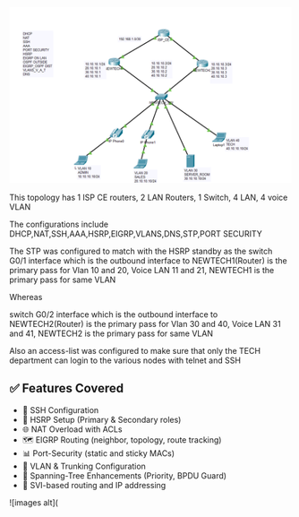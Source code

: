 ![image alt](https://github.com/GOODNEWS221/cisconetworkproject/blob/84fe435a8432bc0a0dac822d7afb99b549327c9d/NEWTECH_ENT/NEWTECH_PNG.png)

This topology has 1 ISP CE routers, 2 LAN Routers, 1 Switch, 4 LAN, 4 voice VLAN

The configurations include DHCP,NAT,SSH,AAA,HSRP,EIGRP,VLANS,DNS,STP,PORT SECURITY

The STP was configured to match with the HSRP standby as the switch G0/1 interface which is the outbound interface to NEWTECH1(Router) is the primary pass for Vlan 10 and 20, Voice LAN 11 and 21, NEWTECH1 is the primary pass for same VLAN

Whereas 

switch G0/2 interface which is the outbound interface to NEWTECH2(Router) is the primary pass for Vlan 30 and 40, Voice LAN 31 and 41, NEWTECH2 is the primary pass for same VLAN

Also an access-list was configured to make sure that only the TECH department can login to the various nodes with telnet and SSH

## ✅ Features Covered

- 🔐 SSH Configuration
- 🔁 HSRP Setup (Primary & Secondary roles)
- 🌐 NAT Overload with ACLs
- 🗺️ EIGRP Routing (neighbor, topology, route tracking)
- 📊 Port-Security (static and sticky MACs)
- 🔧 VLAN & Trunking Configuration
- 🔄 Spanning-Tree Enhancements (Priority, BPDU Guard)
- 🔌 SVI-based routing and IP addressing


![images alt](
